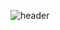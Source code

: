 ![header](https://capsule-render.vercel.app/api?type=waving&color=6FC7E1&height=200&text=Welcome!&animation=fadeIn&fontSize=80&fontAlignY=35&desc=JIWON's%20GITHUB&descAlign=60&fontColor=ffffff)

<!--
**wonji426/wonji426** is a ✨ _special_ ✨ repository because its `README.md` (this file) appears on your GitHub profile.

Here are some ideas to get you started:

- 🔭 I’m currently working on ...
- 🌱 I’m currently learning ...
- 👯 I’m looking to collaborate on ...
- 🤔 I’m looking for help with ...
- 💬 Ask me about ...
- 📫 How to reach me: ...
- 😄 Pronouns: ...
- ⚡ Fun fact: ...
-->
